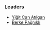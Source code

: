 ### Leaders
* [Yiğit Can Atılgan](mailto:yigit.canatilgan@owasp.org)
* [Berke Pağnıklı](mailto:berke.pagniki@owasp.org)
